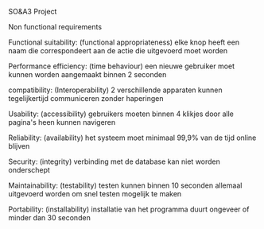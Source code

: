 SO&A3 Project


Non functional requirements 

Functional suitability: (functional appropriateness) elke knop heeft een naam die correspondeert aan de actie die uitgevoerd moet worden 

Performance efficiency: (time behaviour) een nieuwe gebruiker moet kunnen worden aangemaakt binnen 2 seconden 

compatibility: (Interoperability) 2 verschillende apparaten kunnen tegelijkertijd communiceren zonder haperingen 

Usability: (accessibility) gebruikers moeten binnen 4 klikjes door alle pagina's heen kunnen navigeren 

Reliability: (availability) het systeem moet minimaal 99,9% van de tijd online blijven 

Security: (integrity) verbinding met de database kan niet worden onderschept 

Maintainability: (testability) testen kunnen binnen 10 seconden allemaal uitgevoerd worden om snel testen mogelijk te maken 

Portability: (installability) installatie van het programma duurt ongeveer of minder dan 30 seconden 
